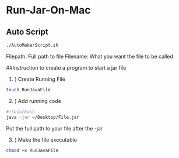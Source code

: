 # Run-Jar-On-Mac
## Auto Script
``` Bash
./AutoMakerScript.sh
```
Filepath: Full path to file
Filename: What you want the file to be called

##Instruction to create a program to start a jar file

1. ) Create Running File
``` Bash 
touch RunJavaFile
```

2. ) Add running code
``` Bash
#!/bin/bash
java -jar ~/Desktop/File.jar
```
Put the full path to your file after the -jar

3. ) Make the file executable
``` Bash
chmod +x RunJavaFile
```
